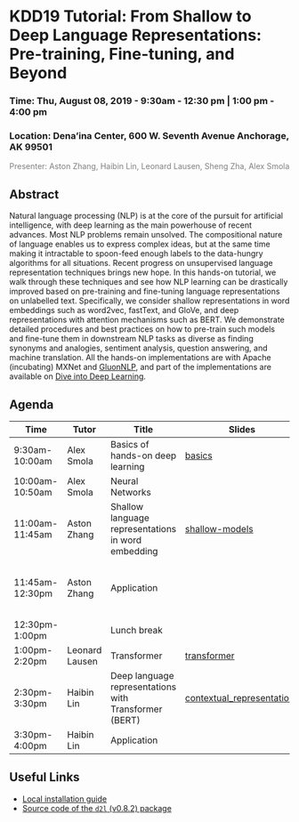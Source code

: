 KDD19 Tutorial: From Shallow to Deep Language Representations: Pre-training, Fine-tuning, and Beyond
==================================================================

<h3>Time: Thu, August 08, 2019 - 9:30am - 12:30 pm | 1:00 pm - 4:00 pm</h3>
<h3>Location: Dena’ina Center, 600 W. Seventh Avenue Anchorage, AK 99501</h3>

<span style="color:grey">Presenter: Aston Zhang, Haibin Lin, Leonard Lausen, Sheng Zha, Alex Smola</span><br/>


Abstract
--------
Natural language processing (NLP) is at the core of the pursuit for artificial intelligence, with deep learning as the main powerhouse of recent advances. Most NLP problems remain unsolved. The compositional nature of language enables us to express complex ideas, but at the same time making it intractable to spoon-feed enough labels to the data-hungry algorithms for all situations. Recent progress on unsupervised language representation techniques brings new hope. In this hands-on tutorial, we walk through these techniques and see how NLP learning can be drastically improved based on pre-training and fine-tuning language representations on unlabelled text. Specifically, we consider shallow representations in word embeddings such as word2vec, fastText, and GloVe, and deep representations with attention mechanisms such as BERT. We demonstrate detailed procedures and best practices on how to pre-train such models and  fine-tune them in downstream NLP tasks as diverse as finding synonyms and analogies, sentiment analysis, question answering, and machine translation. All the hands-on implementations are with Apache (incubating) MXNet and [GluonNLP](http://gluon-nlp.mxnet.io/), and part of the implementations are available on [Dive into Deep Learning](https://www.d2l.ai).


Agenda
------

| Time        | Tutor        | Title                                                                    | Slides  | Notebooks  |
|-------------|-------------|------------------------------------------------------------------------|------------|------------|
| 9:30am-10:00am | Alex Smola | Basics of hands-on deep learning                                             |[basics](01_ndarray_autograd/Part-1.key)| [ndarray](01_ndarray_autograd/ndarray.ipynb), [autograd](01_ndarray_autograd/autograd.ipynb) |
| 10:00am-10:50am | Alex Smola | Neural Networks                                    ||  [model](02_neural_nets/1-model.ipynb), [cnn-rnn](02_neural_nets/2-cnn-rnn.ipynb) |
| 11:00am-11:45am | Aston Zhang  | Shallow language representations in word embedding           |[shallow-models](03_word_embedding/Part-2.key)| [word2vec-train](03_word_embedding/word2vec-train.ipynb) |
| 11:45am-12:30pm | Aston Zhang   | Application                                       || [analogy](04_word_embedding_app/similarity-analogy.ipynb), [sentiment-rnn](04_word_embedding_app/sentiment-analysis-rnn.ipynb), [sentiment-cnn](04_word_embedding_app/sentiment-analysis-cnn.ipynb)|
| 12:30pm-1:00pm |    | Lunch break                                                         ||  |
| 1:00pm-2:20pm | Leonard Lausen   | Transformer                                                     |[transformer](05_transformer/transformer.pdf)|[transformer](05_transformer/transformer.ipynb)  |
| 2:30pm-3:30pm | Haibin Lin   | Deep language representations with Transformer (BERT)       | [contextual_representations](06_bert/contextual_representations.pdf) |   |
| 3:30pm-4:00pm | Haibin Lin   | Application                                                || [sentiment-bert](07_bert_app/bert.ipynb) |


Useful Links
------------

* [Local installation guide](00_setup/install.ipynb)
* [Source code of the `d2l` (v0.8.2) package](d2l-0.8.2.py)
